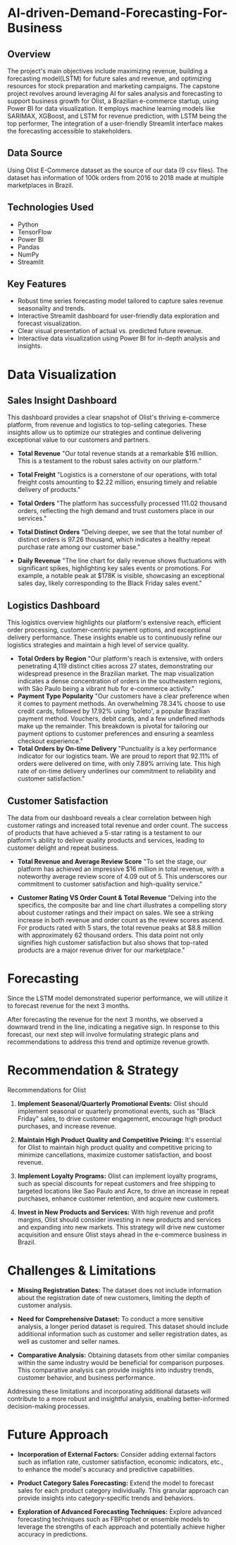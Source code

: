 # AI-driven-Demand-Forecasting-For-Business

## Overview

The project's main objectives include maximizing revenue, building a forecasting model(LSTM) for future sales and revenue, and optimizing resources for stock preparation and marketing campaigns. The capstone project revolves around leveraging AI for sales analysis and forecasting to support business growth for Olist, a Brazilian e-commerce startup, using Power BI for data visualization. It employs machine learning models like SARIMAX, XGBoost, and LSTM for revenue prediction, with LSTM being the top performer, The integration of a user-friendly Streamlit interface makes the forecasting accessible to stakeholders.

## Data Source
Using Olist E-Commerce dataset as the source of our data (9 csv files). The dataset has information of 100k orders from 2016 to 2018 made at multiple marketplaces in Brazil.

## Technologies Used

- Python
- TensorFlow
- Power BI
- Pandas
- NumPy
- Streamlit

## Key Features

- Robust time series forecasting model tailored to capture sales revenue seasonality and trends.
- Interactive Streamlit dashboard for user-friendly data exploration and forecast visualization.
- Clear visual presentation of actual vs. predicted future revenue.
- Interactive data visualization using Power BI for in-depth analysis and insights.
# Data Visualization
## Sales Insight Dashboard

This dashboard provides a clear snapshot of Olist's thriving e-commerce platform, from revenue and logistics to top-selling categories. These insights allow us to optimize our strategies and continue delivering exceptional value to our customers and partners.

- **Total Revenue**
  "Our total revenue stands at a remarkable $16 million. This is a testament to the robust sales activity on our platform."

- **Total Freight**
  "Logistics is a cornerstone of our operations, with total freight costs amounting to $2.22 million, ensuring timely and reliable delivery of products."

- **Total Orders**
  "The platform has successfully processed 111.02 thousand orders, reflecting the high demand and trust customers place in our services."

- **Total Distinct Orders**
  "Delving deeper, we see that the total number of distinct orders is 97.26 thousand, which indicates a healthy repeat purchase rate among our customer base."
- **Daily Revenue**
  "The line chart for daily revenue shows fluctuations with significant spikes, highlighting key sales events or promotions. For example, a notable peak at $178K is visible, showcasing an exceptional sales day, likely corresponding to the Black Friday sales event."

## Logistics Dashboard

This logistics overview highlights our platform's extensive reach, efficient order processing, customer-centric payment options, and exceptional delivery performance. These insights enable us to continuously refine our logistics strategies and maintain a high level of service quality.
- **Total Orders by Region**
  "Our platform's reach is extensive, with orders penetrating 4,119 distinct cities across 27 states, demonstrating our widespread presence in the Brazilian market. The map visualization indicates a dense concentration of orders in the southeastern regions, with São Paulo being a vibrant hub for e-commerce activity."
- **Payment Type Popularity**
  "Our customers have a clear preference when it comes to payment methods. An overwhelming 78.34% choose to use credit cards, followed by 17.92% using 'boleto', a popular Brazilian payment method. Vouchers, debit cards, and a few undefined methods make up the remainder. This breakdown is pivotal for tailoring our payment options to customer preferences and ensuring a seamless checkout experience."
- **Total Orders by On-time Delivery**
  "Punctuality is a key performance indicator for our logistics team. We are proud to report that 92.11% of orders were delivered on time, with only 7.89% arriving late. This high rate of on-time delivery underlines our commitment to reliability and customer satisfaction."



## Customer Satisfaction

The data from our dashboard reveals a clear correlation between high customer ratings and increased total revenue and order count. The success of products that have achieved a 5-star rating is a testament to our platform's ability to deliver quality products and services, leading to customer delight and repeat business.
- **Total Revenue and Average Review Score**
  "To set the stage, our platform has achieved an impressive $16 million in total revenue, with a noteworthy average review score of 4.09 out of 5. This underscores our commitment to customer satisfaction and high-quality service."

- **Customer Rating VS Order Count & Total Revenue**
  "Delving into the specifics, the composite bar and line chart illustrates a compelling story about customer ratings and their impact on sales. We see a striking increase in both revenue and order count as the review scores ascend. For products rated with 5 stars, the total revenue peaks at $8.8 million with approximately 62 thousand orders. This data point not only signifies high customer satisfaction but also shows that top-rated products are a major revenue driver for our marketplace."





# Forecasting
Since the LSTM model demonstrated superior performance, we will utilize it to forecast revenue for the next 3 months.

After forecasting the revenue for the next 3 months, we observed a downward trend in the line, indicating a negative sign. In response to this forecast, our next step will involve formulating strategic plans and recommendations to address this trend and optimize revenue growth.


# Recommendation & Strategy

Recommendations for Olist

1. **Implement Seasonal/Quarterly Promotional Events:** Olist should implement seasonal or quarterly promotional events, such as "Black Friday" sales, to drive customer engagement, encourage high product purchases, and increase revenue.

2. **Maintain High Product Quality and Competitive Pricing:** It's essential for Olist to maintain high product quality and competitive pricing to minimize cancellations, maximize customer satisfaction, and boost revenue.

3. **Implement Loyalty Programs:** Olist can implement loyalty programs, such as special discounts for repeat customers and free shipping to targeted locations like Sao Paulo and Acre, to drive an increase in repeat purchases, enhance customer retention, and acquire new customers.

4. **Invest in New Products and Services:** With high revenue and profit margins, Olist should consider investing in new products and services and expanding into new markets. This strategy will drive new customer acquisition and ensure Olist stays ahead in the e-commerce business in Brazil.

# Challenges & Limitations

- **Missing Registration Dates:** The dataset does not include information about the registration date of new customers, limiting the depth of customer analysis.

- **Need for Comprehensive Dataset:** To conduct a more sensitive analysis, a longer period dataset is required. This dataset should include additional information such as customer and seller registration dates, as well as customer and seller names.

- **Comparative Analysis:** Obtaining datasets from other similar companies within the same industry would be beneficial for comparison purposes. This comparative analysis can provide insights into industry trends, customer behavior, and business performance.

Addressing these limitations and incorporating additional datasets will contribute to a more robust and insightful analysis, enabling better-informed decision-making processes.

# Future Approach

- **Incorporation of External Factors:** Consider adding external factors such as inflation rate, customer satisfaction, economic indicators, etc., to enhance the model's accuracy and predictive capabilities.

- **Product Category Sales Forecasting:** Extend the model to forecast sales for each product category individually. This granular approach can provide insights into category-specific trends and behaviors.

- **Exploration of Advanced Forecasting Techniques:** Explore advanced forecasting techniques such as FBProphet or ensemble models to leverage the strengths of each approach and potentially achieve higher accuracy in predictions.









